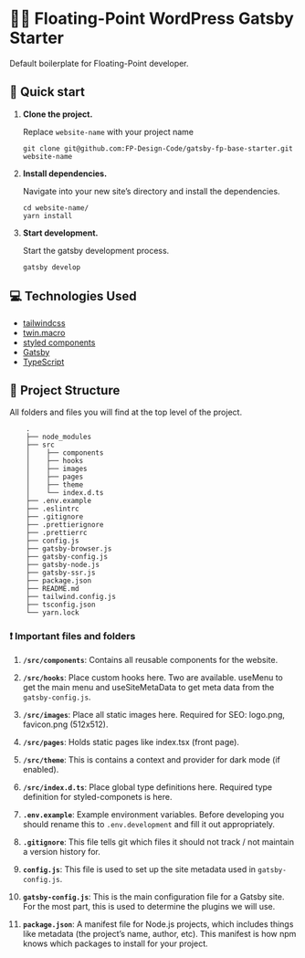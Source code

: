 # 👷‍♂ Floating-Point WordPress Gatsby Starter

Default boilerplate for Floating-Point developer.

## 🚀 Quick start

1.  **Clone the project.**

    Replace `website-name` with your project name

    ```shell
    git clone git@github.com:FP-Design-Code/gatsby-fp-base-starter.git website-name
    ```

2.  **Install dependencies.**

    Navigate into your new site’s directory and install the dependencies.

    ```shell
    cd website-name/
    yarn install
    ```

3.  **Start development.**

    Start the gatsby development process.

    ```shell
    gatsby develop
    ```

## 💻 Technologies Used

- [tailwindcss](https://tailwindcss.com/)
- [twin.macro](https://github.com/ben-rogerson/twin.macro)
- [styled components](https://styled-components.com/)
- [Gatsby](https://www.gatsbyjs.com/)
- [TypeScript](https://www.typescriptlang.org/)

## 📂 Project Structure

All folders and files you will find at the top level of the project.

```text
    .
    ├── node_modules
    ├── src
    │    ├── components
    │    ├── hooks
    │    ├── images
    │    ├── pages
    │    ├── theme
    │    └── index.d.ts
    ├── .env.example
    ├── .eslintrc
    ├── .gitignore
    ├── .prettierignore
    ├── .prettierrc
    ├── config.js
    ├── gatsby-browser.js
    ├── gatsby-config.js
    ├── gatsby-node.js
    ├── gatsby-ssr.js
    ├── package.json
    ├── README.md
    ├── tailwind.config.js
    ├── tsconfig.json
    └── yarn.lock
```

### ❗ Important files and folders

1.  **`/src/components`**: Contains all reusable components for the website.

2.  **`/src/hooks`**: Place custom hooks here. Two are available. useMenu to get the main menu and useSiteMetaData to get meta data from the ```gatsby-config.js```.

3.  **`/src/images`**: Place all static images here. Required for SEO: logo.png, favicon.png (512x512).

4.  **`/src/pages`**: Holds static pages like index.tsx (front page).

5.  **`/src/theme`**: This is contains a context and provider for dark mode (if enabled).

6.  **`/src/index.d.ts`**: Place global type definitions here. Required type definition for styled-componets is here.

7.  **`.env.example`**: Example environment variables. Before developing you should rename this to `.env.development` and fill it out appropriately.

8.  **`.gitignore`**: This file tells git which files it should not track / not maintain a version history for.

9.  **`config.js`**: This file is used to set up the site metadata used in `gatsby-config.js`.

10.  **`gatsby-config.js`**:  This is the main configuration file for a Gatsby site. For the most part, this is used to determine the plugins we will use.

11.  **`package.json`**: A manifest file for Node.js projects, which includes things like metadata (the project’s name, author, etc). This manifest is how npm knows which packages to install for your project.
